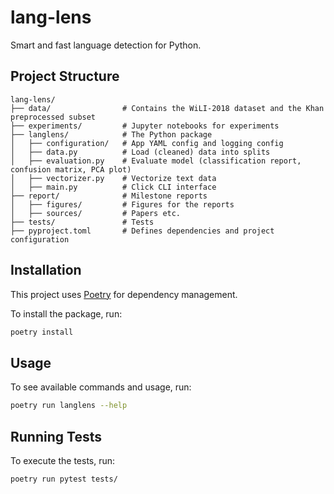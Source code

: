 # lang-lens

Smart and fast language detection for Python.

## Project Structure

```
lang-lens/
├── data/                # Contains the WiLI-2018 dataset and the Khan preprocessed subset
├── experiments/         # Jupyter notebooks for experiments
├── langlens/            # The Python package
│   ├── configuration/   # App YAML config and logging config
│   ├── data.py          # Load (cleaned) data into splits
│   ├── evaluation.py    # Evaluate model (classification report, confusion matrix, PCA plot)
│   ├── vectorizer.py    # Vectorize text data
│   ├── main.py          # Click CLI interface
├── report/              # Milestone reports
│   ├── figures/         # Figures for the reports
│   ├── sources/         # Papers etc.
├── tests/               # Tests
├── pyproject.toml       # Defines dependencies and project configuration
```

## Installation

This project uses [Poetry](https://python-poetry.org/) for dependency management.

To install the package, run:

```sh
poetry install
```

## Usage

To see available commands and usage, run:

```sh
poetry run langlens --help
```

## Running Tests

To execute the tests, run:

```sh
poetry run pytest tests/
```

